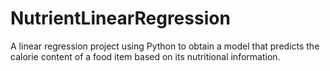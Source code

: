 # NutrientLinearRegression
A linear regression project using Python to obtain a model that predicts the calorie content of a food item based on its nutritional information.
